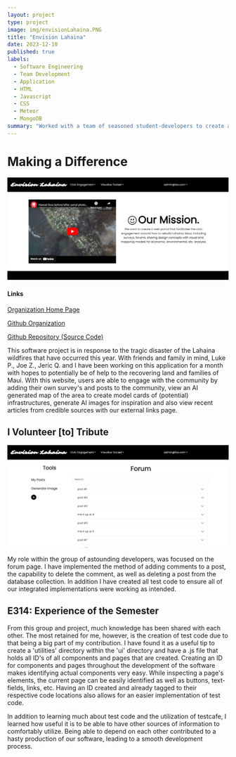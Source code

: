 ```yaml
---
layout: project
type: project
image: img/envisionLahaina.PNG
title: "Envision Lahaina"
date: 2023-12-10
published: true
labels:
  - Software Engineering
  - Team Development
  - Application
  - HTML
  - Javascript
  - CSS
  - Meteor
  - MongoDB
summary: "Worked with a team of seasoned student-developers to create a web-application in support of the recovery from the Lahaina wildfire."
---
```


# Making a Difference

<div>
    <img src="../img/Envision-Lahaina-Landing-Page.png" alt="Landing Page" width="1200px" align="img-center" />
</div>

#### Links
<a href="https://envision-lahaina.github.io/envision-lahaina-/">Organization Home Page</a>

<a href="https://github.com/envision-lahaina/">Github Organization</a>

<a href="https://github.com/envision-lahaina/envision-lahaina-app/">Github Repository (Source Code)</a>

This software project is in response to the tragic disaster of the Lahaina wildfires that have occurred this year. With friends and family in mind, Luke P., Joe Z., Jeric Q. and I have been working on this application for a month with hopes to potentially be of help to the recovering land and families of Maui. With this website, users are able to engage with the community by adding their own survey's and posts to the community, view an AI generated map of the area to create model cards of (potential) infrastructures, generate AI images for inspiration and also view recent articles from credible sources with our external links page.

## I Volunteer [to] Tribute

<div>
    <img src="../img/Envision-Lahaina-Forum-Page.png" alt="Forum Page" width="1200px" align="img-center" />
</div>

My role within the group of astounding developers, was focused on the forum page. I have implemented the method of adding comments to a post, the capability to delete the comment, as well as deleting a post from the database collection. In addition I have created all test code to ensure all of our integrated implementations were working as intended.

## E314: Experience of the Semester

From this group and project, much knowledge has been shared with each other. The most retained for me, however, is the creation of test code due to that being a big part of my contribution. I have found it as a useful tip to create a 'utilities' directory within the 'ui' directory and have a .js file that holds all ID's of all components and pages that are created. Creating an ID for components and pages throughout the development of the software makes identifying actual components very easy. While inspecting a page's elements, the current page can be easily identified as well as buttons, text-fields, links, etc. Having an ID created and already tagged to their respective code locations also allows for an easier implementation of test code. 

In addition to learning much about test code and the utilization of testcafe, I learned how useful it is to be able to have other sources of information to comfortably utilize. Being able to depend on each other contributed to a hasty production of our software, leading to a smooth development process.